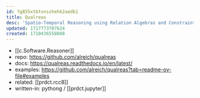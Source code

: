 ```yaml
---
id: 7g855xtbtvnszhehk2aedb1
title: Qualreas
desc: 'Spatio-Temporal Reasoning using Relation Algebras and Constraint Networks. '
updated: 1717773707624
created: 1710436558808
---
```


- [[c.Software.Reasoner]]
- repo: https://github.com/alreich/qualreas
- docs: https://qualreas.readthedocs.io/en/latest/
- examples: https://github.com/alreich/qualreas?tab=readme-ov-file#examples
- related: [[prdct.rcc8]]
- written-in: pythong / [[prdct.jupyter]]